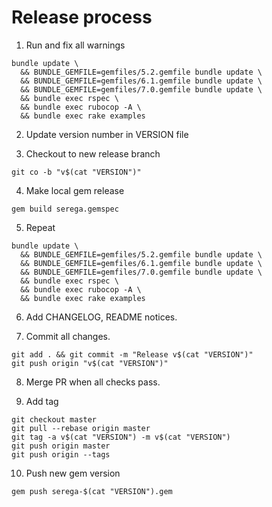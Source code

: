 # Release process

1. Run and fix all warnings
```
bundle update \
  && BUNDLE_GEMFILE=gemfiles/5.2.gemfile bundle update \
  && BUNDLE_GEMFILE=gemfiles/6.1.gemfile bundle update \
  && BUNDLE_GEMFILE=gemfiles/7.0.gemfile bundle update \
  && bundle exec rspec \
  && bundle exec rubocop -A \
  && bundle exec rake examples
```

2. Update version number in VERSION file

3. Checkout to new release branch
```
git co -b "v$(cat "VERSION")"
```

4. Make local gem release
```
gem build serega.gemspec
```

5. Repeat
```
bundle update \
  && BUNDLE_GEMFILE=gemfiles/5.2.gemfile bundle update \
  && BUNDLE_GEMFILE=gemfiles/6.1.gemfile bundle update \
  && BUNDLE_GEMFILE=gemfiles/7.0.gemfile bundle update \
  && bundle exec rspec \
  && bundle exec rubocop -A \
  && bundle exec rake examples
```

6. Add CHANGELOG, README notices.

7. Commit all changes.
```
git add . && git commit -m "Release v$(cat "VERSION")"
git push origin "v$(cat "VERSION")"
```

8. Merge PR when all checks pass.

9. Add tag
```
git checkout master
git pull --rebase origin master
git tag -a v$(cat "VERSION") -m v$(cat "VERSION")
git push origin master
git push origin --tags
```

10. Push new gem version
```
gem push serega-$(cat "VERSION").gem
```
